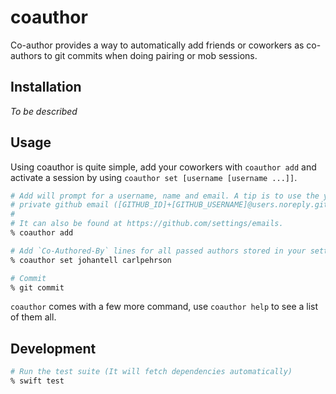 # coauthor
Co-author provides a way to automatically add friends or coworkers as co-authors
to git commits when doing pairing or mob sessions.

## Installation
_To be described_

## Usage
Using coauthor is quite simple, add your coworkers with `coauthor add` and
activate a session by using `coauthor set [username [username ...]]`.

```sh
# Add will prompt for a username, name and email. A tip is to use the your
# private github email ([GITHUB_ID]+[GITHUB_USERNAME]@users.noreply.github.com).
#
# It can also be found at https://github.com/settings/emails.
% coauthor add

# Add `Co-Authored-By` lines for all passed authors stored in your settings
% coauthor set johantell carlpehrson

# Commit
% git commit
```

`coauthor` comes with a few more command, use `coauthor help` to see a list of
them all.

## Development

```sh
# Run the test suite (It will fetch dependencies automatically)
% swift test
```
